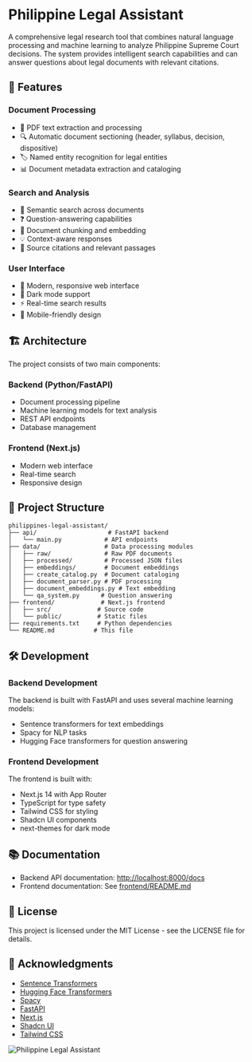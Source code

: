 # Philippine Legal Assistant

A comprehensive legal research tool that combines natural language processing and machine learning to analyze Philippine Supreme Court decisions. The system provides intelligent search capabilities and can answer questions about legal documents with relevant citations.

## 🌟 Features

### Document Processing

- 📄 PDF text extraction and processing
- 🔍 Automatic document sectioning (header, syllabus, decision, dispositive)
- 🏷️ Named entity recognition for legal entities
- 📊 Document metadata extraction and cataloging

### Search and Analysis

- 🔎 Semantic search across documents
- ❓ Question-answering capabilities
- 📑 Document chunking and embedding
- 💡 Context-aware responses
- 📌 Source citations and relevant passages

### User Interface

- 🎨 Modern, responsive web interface
- 🌙 Dark mode support
- ⚡ Real-time search results
- 📱 Mobile-friendly design

## 🏗️ Architecture

The project consists of two main components:

### Backend (Python/FastAPI)

- Document processing pipeline
- Machine learning models for text analysis
- REST API endpoints
- Database management

### Frontend (Next.js)

- Modern web interface
- Real-time search
- Responsive design

## 📁 Project Structure

```
philippines-legal-assistant/
├── api/                    # FastAPI backend
│   └── main.py            # API endpoints
├── data/                  # Data processing modules
│   ├── raw/               # Raw PDF documents
│   ├── processed/         # Processed JSON files
│   ├── embeddings/        # Document embeddings
│   ├── create_catalog.py  # Document cataloging
│   ├── document_parser.py # PDF processing
│   ├── document_embeddings.py # Text embedding
│   └── qa_system.py      # Question answering
├── frontend/             # Next.js frontend
│   ├── src/             # Source code
│   └── public/          # Static files
├── requirements.txt     # Python dependencies
└── README.md           # This file
```

## 🛠️ Development

### Backend Development

The backend is built with FastAPI and uses several machine learning models:

- Sentence transformers for text embeddings
- Spacy for NLP tasks
- Hugging Face transformers for question answering

### Frontend Development

The frontend is built with:

- Next.js 14 with App Router
- TypeScript for type safety
- Tailwind CSS for styling
- Shadcn UI components
- next-themes for dark mode

## 📚 Documentation

- Backend API documentation: [http://localhost:8000/docs](http://localhost:8000/docs)
- Frontend documentation: See [frontend/README.md](frontend/README.md)

## 📄 License

This project is licensed under the MIT License - see the LICENSE file for details.

## 🙏 Acknowledgments

- [Sentence Transformers](https://www.sbert.net/)
- [Hugging Face Transformers](https://huggingface.co/transformers/)
- [Spacy](https://spacy.io/)
- [FastAPI](https://fastapi.tiangolo.com/)
- [Next.js](https://nextjs.org/)
- [Shadcn UI](https://ui.shadcn.com/)
- [Tailwind CSS](https://tailwindcss.com/)

![Philippine Legal Assistant](https://github.com/user-attachments/assets/87fd1629-2949-4ebc-95f3-b5bcdbdf0478)
